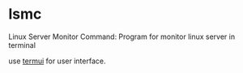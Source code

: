# lsmc
Linux Server Monitor Command: Program for monitor linux server in terminal

use <a href="https://github.com/gizak/termui">termui</a> for user interface.

